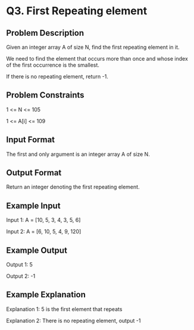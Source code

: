 # Q3. First Repeating element
## Problem Description
Given an integer array A of size N, find the first repeating element in it.

We need to find the element that occurs more than once and whose index of the first occurrence is the smallest.

If there is no repeating element, return -1.


## Problem Constraints
1 <= N <= 105

1 <= A[i] <= 109

## Input Format
The first and only argument is an integer array A of size N.

## Output Format
Return an integer denoting the first repeating element.

## Example Input
Input 1:
 A = [10, 5, 3, 4, 3, 5, 6]

Input 2:
 A = [6, 10, 5, 4, 9, 120]


## Example Output
Output 1:
 5

Output 2:
 -1


## Example Explanation
Explanation 1:
 5 is the first element that repeats

Explanation 2:
 There is no repeating element, output -1
